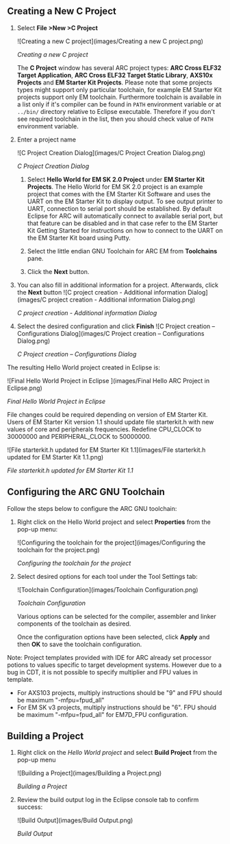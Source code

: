 Creating a New C Project
------------------------

1. Select **File >New >C Project**

    ![Creating a new C project](images/Creating a new C project.png)

    _Creating a new C project_

    The **C Project** window has several ARC project types:  **ARC Cross ELF32 Target Application**, **ARC Cross ELF32 Target Static Library**, **AXS10x Projects** and **EM Starter Kit Projects**. Please note that some projects types might support only particular toolchain, for example EM Starter Kit projects support only EM toolchain. Furthermore toolchain is available in a list only if it's compiler can be found in `PATH` environment variable or at `../bin/` directory relative to Eclipse executable. Therefore if you don't see required toolchain in the list, then you should check value of `PATH` environment variable.

2. Enter a project name

   ![C Project Creation Dialog](images/C Project Creation Dialog.png)

   _C Project Creation Dialog_

   1. Select **Hello World for EM SK 2.0 Project** under **EM Starter Kit
   Projects**. The Hello World for EM SK 2.0 project is an example project that
   comes with the EM Starter Kit Software and uses the UART on the EM Starter
   Kit to display output. To see output printer to UART, connection to serial
   port should be established. By default Eclipse for ARC will automatically
   connect to available serial port, but that feature can be disabled and in
   that case refer to the EM Starter Kit Getting Started for instructions on
   how to connect to the UART on the EM Starter Kit board using Putty.

   2. Select the little endian GNU Toolchain for ARC EM from **Toolchains**
   pane.

   3. Click the **Next** button.

3. You can also fill in additional information for a project. Afterwards, click the **Next** button
    ![C project creation - Additional information Dialog](images/C project creation - Additional information Dialog.png)

    _C project creation - Additional information Dialog_
4. Select the desired configuration and click **Finish**
    ![C Project creation – Configurations Dialog](images/C Project creation – Configurations Dialog.png)

    _C Project creation – Configurations Dialog_

The resulting Hello World project created in Eclipse is:

![Final Hello World Project in Eclipse ](images/Final Hello ARC Project in Eclipse.png)

_Final Hello World Project in Eclipse_

File changes could be required depending on version of EM Starter Kit. Users of EM Starter Kit version 1.1 should update file starterkit.h with new values of core and peripherals frequencies. Redefine CPU_CLOCK to 30000000 and PERIPHERAL_CLOCK to 50000000.

![File starterkit.h updated for EM Starter Kit 1.1](images/File starterkit.h updated for EM Starter Kit 1.1.png)

_File starterkit.h updated for EM Starter Kit 1.1_


Configuring the ARC GNU Toolchain
---------------------------------

Follow the steps below to configure the ARC GNU toolchain:

1. Right click on the Hello World project and select **Properties** from the pop-up menu:

    ![Configuring the toolchain for the project](images/Configuring the toolchain for the project.png)

    _Configuring the toolchain for the project_

2. Select desired options for each tool under the Tool Settings tab:

    ![Toolchain Configuration](images/Toolchain Configuration.png)

    _Toolchain Configuration_

    Various options can be selected for the compiler, assembler and linker components of the toolchain as desired.

    Once the configuration options have been selected, click **Apply** and then **OK** to save the toolchain configuration.

Note: Project templates provided with IDE for ARC already set processor potions to values specific to target development systems. However due to a bug in CDT, it is not possible to specify multiplier and FPU values in template.
  * For AXS103 projects, multiply instructions should be "9" and FPU should be maximum "-mfpu=fpud_all"
  * For EM SK v3 projects, multiply instructions should be "6". FPU should be maximum "-mfpu=fpud_all" for EM7D_FPU configuration.

Building a Project
------------------

1. Right click on the _Hello World project_ and select **Build Project** from the pop-up menu

    ![Building a Project](images/Building a Project.png)

    _Building a Project_

2. Review the build output log in the Eclipse console tab to confirm success:

    ![Build Output](images/Build Output.png)

    _Build Output_
